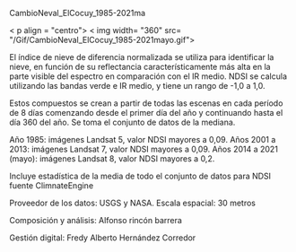 CambioNeval_ElCocuy_1985-2021ma

< p align = "centro"> 
 < img width= "360" src= "/Gif/CambioNeval_ElCocuy_1985-2021mayo.gif">
</p>


El índice de nieve de diferencia normalizada se utiliza para identificar la nieve, en función de su reflectancia característicamente más alta en la parte visible del espectro en comparación con el IR medio. NDSI se calcula utilizando las bandas verde e IR medio, y tiene un rango de -1,0 a 1,0.

Estos compuestos se crean a partir de todas las escenas en cada período de 8 días comenzando desde el primer día del año y continuando hasta el día 360 del año. Se toma el conjunto de datos de la mediana.

Año 1985: imágenes Landsat 5, valor NDSI mayores a 0,09. Años 2001 a 2013: imágenes Landsat 7, valor NDSI mayores a 0,09. Años 2014 a 2021 (mayo): imágenes Landsat 8, valor NDSI mayores a 0,2.

Incluye estadística de la media de todo el conjunto de datos para NDSI fuente ClimnateEngine

Proveedor de los datos: USGS y NASA. Escala espacial: 30 metros

Composición y análisis: Alfonso rincón barrera

Gestión digital: Fredy Alberto Hernández Corredor
